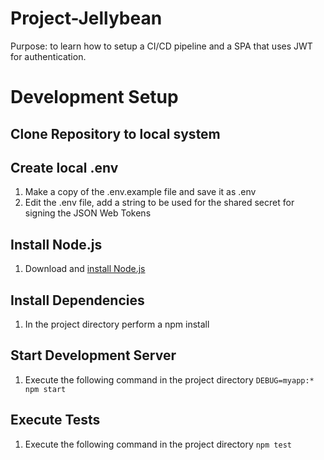 # Project-Jellybean

Purpose: to learn how to setup a CI/CD pipeline and a SPA that uses JWT for authentication.


# Development Setup

## Clone Repository to local system


## Create local .env
1. Make a copy of the .env.example file and save it as .env
2. Edit the .env file, add a string to be used for the shared secret for signing the JSON Web Tokens


## Install Node.js
1. Download and [install Node.js](https://nodejs.org/en/download/)


## Install Dependencies
1. In the project directory perform a npm install


## Start Development Server
1. Execute the following command in the project directory
`DEBUG=myapp:* npm start`


## Execute Tests
1. Execute the following command in the project directory
`npm test`